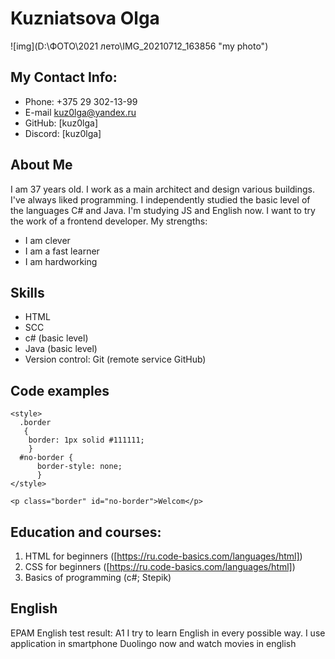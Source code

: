 # Kuzniatsova Olga
![img](D:\ФОТО\2021 лето\IMG_20210712_163856 "my photo")
## My Contact Info:
* Phone: +375 29 302-13-99
* E-mail kuz0lga@yandex.ru
* GitHub: [kuz0lga]
* Discord: [kuz0lga]
## About Me
I am 37 years old. I work as a main architect and design various buildings. I've always liked programming. I independently studied the basic level of the languages C# and Java. I'm studying JS and English  now. I want to try the work of a frontend developer.
My strengths:
* I am clever
* I am a fast learner
* I am hardworking
## Skills
* HTML
* SCC
* c# (basic level)
* Java (basic level)
* Version control: Git (remote service GitHub)
## Code examples
```
<style>
  .border
   {
    border: 1px solid #111111;
    }
  #no-border {
      border-style: none;
      }
</style>

<p class="border" id="no-border">Welcom</p>
```
## Education and courses:
1. HTML for beginners ([https://ru.code-basics.com/languages/html])
2. CSS for beginners ([https://ru.code-basics.com/languages/html])
3. Basics of programming (c#; Stepik)
## English
EPAM English test result: A1 I try to learn English in every possible way. I use application in smartphone Duolingo now and watch movies in english